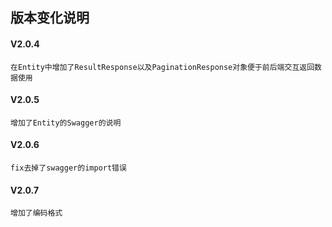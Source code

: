 ## 版本变化说明


#### V2.0.4
    在Entity中增加了ResultResponse以及PaginationResponse对象便于前后端交互返回数据使用
    
#### V2.0.5
    增加了Entity的Swagger的说明
    
#### V2.0.6
    fix去掉了swagger的import错误
    
#### V2.0.7
    增加了编码格式